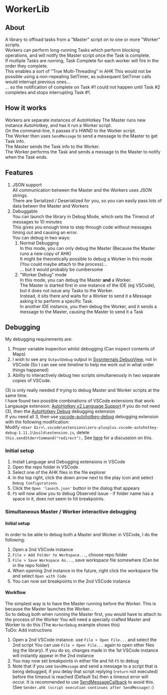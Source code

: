 # WorkerLib
## About
A library to offload tasks from a "Master" script on to one or more "Worker" scripts.  
Workers can perform long-running Tasks which perform blocking operations, and will notify the Master script once the Task is complete.  
If multiple Tasks are running, Task Complete for each worker will fire in the order they complete.  
This enables a sort of "True Multi-Threading" in AHK
This would not be possible using a non-repeating SetTimer, as subsequent SetTimer calls would interrupt previous ones...  
... so the notification of complete on Task #1 could not happen until Task #2 completes and stops interrupting Task #1.  

## How it works
Workers are separate instances of AutoHotkey
The Master runs new instance AutoHotkey, and has it run a Worker script.  
On the command-line, it passes it's HWND to the Worker script.  
The Worker then uses `SendMessage` to send a message to the Master to get Task info.  
The Master sends the Task info to the Worker.  
The Worker performs the Task and sends a message to the Master to notify when the Task ends.

## Features
1. JSON support  
All communication between the Master and the Workers uses JSON strings.  
There are Serialized / Deserialized for you, so you can easily pass lots of data betwen the Master and Workers  
1. Debuggable  
You can launch the library in Debug Mode, which sets the Timeout of messages to 10 minutes  
This gives you enough time to step through code without messages timing out and causing an error.  
You can debug in two ways:  
    1. Normal Debugging  
    In this mode, you can only debug the Master (Because the Master runs a new copy of AHK)  
    It might be theoretically possible to debug a Worker in this mode (You could maybe attach to the process)...  
    ... but it would probably be cumbersome
    1. "Worker Debug" mode  
    In this mode, you can debug the Master **and** a Worker.  
    The Master is started first in one instance of the IDE (eg VSCode), but it does not issue any Tasks to the Worker.  
    Instead, it sits there and waits for a Worker to send it a Message asking it to perform a specific Task.  
    In another IDE instance, you then debug the Worker, and it sends a message to the Master, causing the Master to send it a Task

## Debugging
My debugging requirements are:  
1. Proper variable inspection whilst debugging (Can inspect contents of Maps)  
2. I wish to see any `OutputDebug` output in [Sysinternals DebugView](https://learn.microsoft.com/en-us/sysinternals/downloads/debugview), not in VSCode (So I can see one timeline to help me work out in what order things happened)
3. Ability to interactively debug two scripts simultaneously in two separate copies of VSCode.  

(3) is only really needed if trying to debug Master and Worker scripts at the same time.  
I have found two possible combinations of VSCode extensions that work:  
Langauage extension: [AutoHotkey v2 Language Support](https://marketplace.visualstudio.com/items?itemName=thqby.vscode-autohotkey2-lsp)
If you do not need (3), then the [AutoHotkey Debug](https://github.com/helsmy/autohotkey-debug-adapter) debugging extension  
If you need all 3, then use [vscode-autohotkey-debug](https://marketplace.visualstudio.com/items?itemName=zero-plusplus.vscode-autohotkey-debug) debugging extension with the following modification:  
Modify `<User Dir>\.vscode\extensions\zero-plusplus.vscode-autohotkey-debug-1.11.1\build\extension.js`, delete `this.sendStderrCommand("redirect"),` 
See [here](https://github.com/helsmy/autohotkey-debug-adapter/discussions/28) for a discussion on this.
### Initial setup
1. Install Language and Debugging extensions in VSCode  
1. Open the repo folder in VSCode
1. Select one of the AHK files in the file explorer
1. In the top right, click the down arrow next to the play icon and select `Debug Configurations`
1. Click the `Open 'launch.json'` button in the dialog that appears  
1. `F5` will now allow you to debug
Observed issue - if folder name has a space in it, does not seem to hit breakpoints.

### Simultaneous Master / Worker interactive debugging
#### Initial setup
In order to be able to debug both a Master and Worker in VSCode, I do the following:  
1. Open a 2nd VSCode instance
1. `File > Add Folder to Workspace...`, choose repo folder
1. `File > Save Workspace As...`, save workspace file somewhere (Can be in the repo folder)
1. When opening 2nd instance in the future, right click the workspace file and select `Open with Code`
1. You can now set breakpoints in the 2nd VSCode instance

#### Workflow
The simplest way is to have the Master running before the Worker. This is because the Master launches the Worker...  
So to debug both when running the Master first, you would have to attach to the process of the Worker
You will need a specially crafted Master and Worker to do this (The `WorkerDebug` example shows this)  
ToDo: Add instructions

1. Open a 2nd VSCode instance. use `File > Open File...` and select the 2nd script
You can use `File > Open File...` again to open other files (eg the library). If you do so, changes made in the 1st VSCode instance will instantly appear in the 2nd instance
1. You may now set breakpoints in either file and hit `F5` to debug
1. Note that if you use `SendMessage` and send a message to a script that is being debugged, if you delay that script replying (`return` not executed) before the timeout is reached (Default 5s)
then a timeout error will occur. It is recommended to use [SendMessageCallback](https://www.autohotkey.com/boards/viewtopic.php?t=124720) to avoid this. (See `Sender.ahk (script execution continues after SendMessage):`)